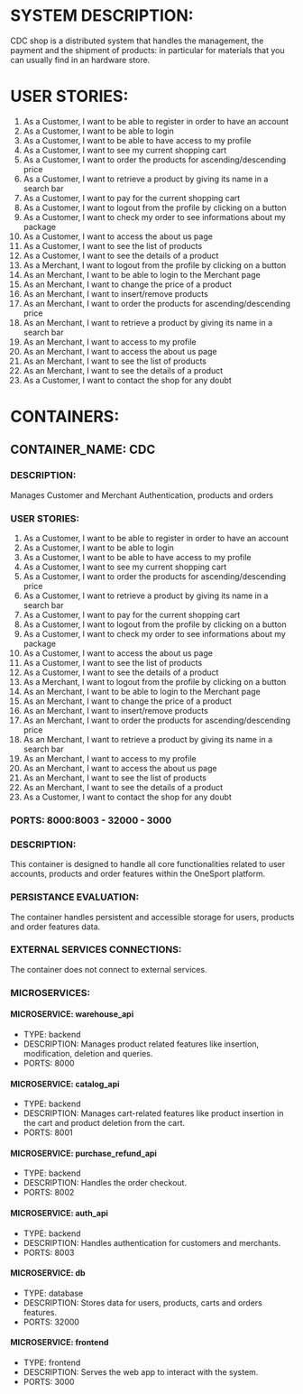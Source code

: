 # SYSTEM DESCRIPTION:

CDC shop is a distributed system that handles the management, the payment and the shipment of products: in particular for materials that you can usually find in an hardware store.

# USER STORIES:

1. As a Customer, I want to be able to register in order to have an account 
2. As a Customer, I want to be able to login
3. As a Customer, I want to be able to have access to my profile
4. As a Customer, I want to see my current shopping cart
5. As a Customer, I want to order the products for ascending/descending price
6. As a Customer, I want to retrieve a product by giving its name in a search bar
7. As a Customer, I want to pay for the current shopping cart
8. As a Customer, I want to logout from the profile by clicking on a button
9. As a Customer, I want to check my order to see informations about my package
10. As a Customer, I want to access the about us page
11. As a Customer, I want to see the list of products
12. As a Customer, I want to see the details of a product
13. As a Merchant, I want to logout from the profile by clicking on a button
14. As an Merchant, I want to be able to login to the Merchant page
15. As an Merchant, I want to change the price of a product
16. As an Merchant, I want to insert/remove products
17. As an Merchant, I want to order the products for ascending/descending price
18. As an Merchant, I want to retrieve a product by giving its name in a search bar
19. As an Merchant, I want to access to my profile
20. As an Merchant, I want to access the about us page
21. As an Merchant, I want to see the list of products
22. As an Merchant, I want to see the details of a product
23. As a Customer, I want to contact the shop for any doubt


# CONTAINERS:

## CONTAINER_NAME: CDC

### DESCRIPTION: 
Manages Customer and Merchant Authentication, products and orders

### USER STORIES:
1. As a Customer, I want to be able to register in order to have an account 
2. As a Customer, I want to be able to login
3. As a Customer, I want to be able to have access to my profile
4. As a Customer, I want to see my current shopping cart
5. As a Customer, I want to order the products for ascending/descending price
6. As a Customer, I want to retrieve a product by giving its name in a search bar
7. As a Customer, I want to pay for the current shopping cart
8. As a Customer, I want to logout from the profile by clicking on a button
9. As a Customer, I want to check my order to see informations about my package
10. As a Customer, I want to access the about us page
11. As a Customer, I want to see the list of products
12. As a Customer, I want to see the details of a product
13. As a Merchant, I want to logout from the profile by clicking on a button
14. As an Merchant, I want to be able to login to the Merchant page
15. As an Merchant, I want to change the price of a product
16. As an Merchant, I want to insert/remove products
17. As an Merchant, I want to order the products for ascending/descending price
18. As an Merchant, I want to retrieve a product by giving its name in a search bar
19. As an Merchant, I want to access to my profile
20. As an Merchant, I want to access the about us page
21. As an Merchant, I want to see the list of products
22. As an Merchant, I want to see the details of a product
23. As a Customer, I want to contact the shop for any doubt

### PORTS: 8000:8003 - 32000 - 3000

### DESCRIPTION:
This container is designed to handle all core functionalities related to user accounts, products and order features within the OneSport platform.

### PERSISTANCE EVALUATION:
The container handles persistent and accessible storage for users, products and order features data. 

### EXTERNAL SERVICES CONNECTIONS:
The container does not connect to external services.

### MICROSERVICES:

#### MICROSERVICE: warehouse_api
- TYPE: backend
- DESCRIPTION: Manages product related features like insertion, modification, deletion and queries.
- PORTS: 8000

#### MICROSERVICE: catalog_api
- TYPE: backend
- DESCRIPTION: Manages cart-related features like product insertion in the cart and product deletion from the cart.
- PORTS: 8001

#### MICROSERVICE: purchase_refund_api
- TYPE: backend
- DESCRIPTION: Handles the order checkout.
- PORTS: 8002

#### MICROSERVICE: auth_api
- TYPE: backend
- DESCRIPTION: Handles authentication for customers and merchants.
- PORTS: 8003

#### MICROSERVICE: db
- TYPE: database
- DESCRIPTION: Stores data for users, products, carts and orders features.
- PORTS: 32000

#### MICROSERVICE: frontend
- TYPE: frontend
- DESCRIPTION: Serves the web app to interact with the system.
- PORTS: 3000